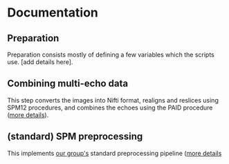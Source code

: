 # Documentation

## Preparation

Preparation consists mostly of defining a few variables which the scripts use. [add details here].

## Combining multi-echo data

This step converts the images into Nifti format, realigns and reslices using SPM12 procedures, and combines the echoes using the PAID procedure ([more details](pages/combining.md)).


## (standard) SPM preprocessing
This implements [our group's](http://www.decisionneurosciencelab.com) standard preprocessing pipeline ([more details](pages/preprocessing.md)